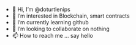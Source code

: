 - 👋 Hi, I’m @doturtlenips
- 👀 I’m interested in Blockchain, smart contracts
- 🌱 I’m currently learning github
- 💞️ I’m looking to collaborate on nothing
- 📫 How to reach me ... say hello

<!---
doturtlenips/doturtlenips is a ✨ special ✨ repository because its `README.md` (this file) appears on your GitHub profile.
You can click the Preview link to take a look at your changes.
--->
